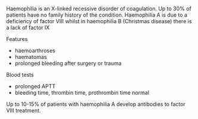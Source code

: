 Haemophilia is an X\-linked recessive disorder of coagulation. Up to 30% of patients have no family history of the condition. Haemophilia A is due to a deficiency of factor VIII whilst in haemophilia B (Christmas disease) there is a lack of factor IX  
  
Features  
* haemoarthroses
* haematomas
* prolonged bleeding after surgery or trauma

  
Blood tests  
* prolonged APTT
* bleeding time, thrombin time, prothrombin time normal

  
Up to 10\-15% of patients with haemophilia A develop antibodies to factor VIII treatment.